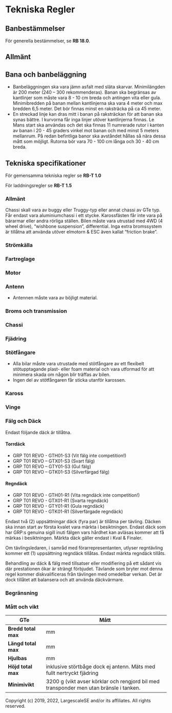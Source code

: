 # Tekniska Regler

## Banbestämmelser

För generella bestämmelser, se **RB 18.0**.

## Allmänt

## Bana och banbeläggning

-   Banbeläggningen ska vara jämn asfalt med släta skarvar.
    Minimilängden är 200 meter (240 – 300 rekommenderas). Banan ska
    begränsas av kantlinjer som måste vara 8 - 10 cm breda och antingen
    vita eller gula. Minimibredden på banan mellan kantlinjerna ska vara
    4 meter och max bredden 6,5 meter. Det bör finnas minst en
    raksträcka på ca 45 meter.
-   En streckad linje kan dras mitt i banan på raksträckan för att banan
    ska synas bättre. I kurvorna får inga linjer utöver kantlinjerna
    finnas. Le Mans start ska användas och det ska finnas 11 numrerade
    rutor i kanten av banan i 20 - 45 graders vinkel mot banan och med
    minst 5 meters mellanrum. På redan befintliga banor ska avståndet
    hållas så nära dessa mått som möjligt. Rutorna bör vara 70 - 100 cm
    långa och 30 - 40 cm breda.

## Tekniska specifikationer

För gemensamma tekniska regler se **RB-T 1.0**

För laddningsregler se **RB-T 1.5**

### Allmänt

Chassi skall vara av buggy eller Truggy-typ eller annat chassi av GTe
typ. Får endast vara aluminiumchassi i ett stycke. Karossfästen får inte
vara på bärarmar eller andra rörliga ställen. Bilen måste vara utrustad
med 4WD (4 wheel drive), “wishbone suspension”, differential. Inga extra
bromssystem är tillåtna att använda utöver elmotorn & ESC även kallat
“friction brake”.

### Strömkälla

### Fartreglage

### Motor

### Antenn

-   Antennen måste vara av böjligt material.

### Broms och transmission

### Chassi

### Fjädring

### Stötfångare

-   Alla bilar måste vara utrustade med stötfångare av ett flexibelt
    stötupptagande plast- eller foam material och vara utformad för att
    minimera skada om någon blir träffas av bilen.
-   Ingen del av stötfångaren får sticka utanför karossen.

### Kaross

### Vinge

### Fälg och Däck

Endast följande däck är tillåtna.

#### Torrdäck

-   GRP T01 REVO - GTH01-S3 (Vit fälg inte competition!)
-   GRP T01 REVO – GTX01-S3 (Svart fälg)
-   GRP T01 REVO – GTY01-S3 (Gul fälg)
-   GRP T01 REVO – GTK01-S3 (Silverfärgad fälg)

#### Regndäck

-   GRP T01 REVO - GTH01-R1 (Vita regndäck inte competition!)
-   GRP T01 REVO - GTX01-R1 (Svarta regndäck)
-   GRP T01 REVO - GTY01-R1 (Gula regndäck)
-   GRP T01 REVO - GTK01-R1 (Silverfärgade regndäck)

Endast två (2) uppsättningar däck (fyra par) är tillåtna per tävling.
Däcken ska innan start av första kvalet vara märkta i besiktningen.
Endast däck som har GRP:s genuina sigill inuti fälgen vars hårdhet kan
avläsas kommer att få märkas i besiktningen. Märkta däck gäller endast i
Kval & Finaler.

Om tävlingsledaren, i samråd med förarrepresentanten, utlyser
regntävling kommer ett (1) uppsättning regndäck tillåtas. Endast märkta
regndäck tillåts.

Behandling av däck & fälg med tillsatser eller modifiering på ett sådant
vis där prestationen ökar är strängt förbjudet. Tävlande som bryter mot
denna regel kommer diskvalificeras från tävlingen med omedelbar verkan.
Det är dock tillåtet att balansera och att använda däckvärmare.

### Begränsning

### Mått och vikt

| GTe                 | Mått                                                                                   |
|---------------------|----------------------------------------------------------------------------------------|
| **Bredd total max** | mm                                                                                     |
| **Längd total max** | mm                                                                                     |
| **Hjulbas**         | mm                                                                                     |
| **Höjd total max**  | inklusive störtbåge dock ej antenn. Mäts med fullt nertryckt fjädring                  |
| **Minimivikt**      | 3200 g (vikt avser körklar och rengjord bil med transponder men utan bränsle i tanken. |

Copyright (c) 2019, 2022, LargescaleSE and/or its affiliates. All rights reserved.
